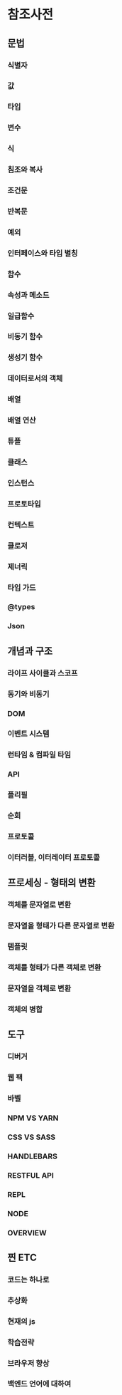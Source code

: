 # 참조사전
## 문법
### 식별자
### 값
### 타입
### 변수
### 식
### 침조와 복사
### 조건문
### 반복문
### 예외
### 인터페이스와 타입 별칭
### 함수
### 속성과 메소드
### 일급함수
### 비동기 함수
### 생성기 함수
### 데이터로서의 객체
### 배열
### 배열 연산
### 튜플
### 클래스
### 인스턴스
### 프로토타입
### 컨텍스트
### 클로저
### 제너릭
### 타입 가드
### @types
### Json
## 개념과 구조
### 라이프 사이클과 스코프
### 동기와 비동기
### DOM
### 이벤트 시스템
### 런타임 & 컴파일 타임
### API
### 플리필
### 순회
### 프로토콜
### 이터러블, 이터레이터 프로토콜
## 프로세싱 - 형태의 변환
### 객체를 문자열로 변환
### 문자열을 형태가 다른 문자열로 변환
### 템플릿
### 객체를 형태가 다른 객체로 변환
### 문자열을 객체로 변환
### 객체의 병합
## 도구
### 디버거
### 웹 팩
### 바벨
### NPM VS YARN
### CSS VS SASS
### HANDLEBARS
### RESTFUL API
### REPL
### NODE
### OVERVIEW

## 찐 ETC
### 코드는 하나로
### 추상화
### 현재의 js
### 학습전략
### 브라우저 향상
### 백엔드 언어에 대하여
